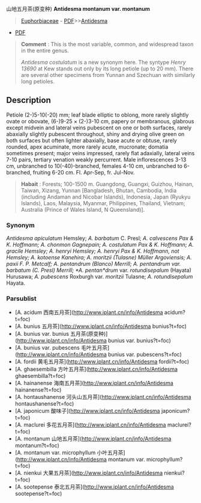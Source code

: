 山地五月茶(原变种) **Antidesma montanum var. montanum**

> [Euphorbiaceae](http://www.iplant.cn/info/Euphorbiaceae?t=foc) - [PDF](http://www.iplant.cn/foc/pdf/Euphorbiaceae.pdf)>>[Antidesma](http://www.iplant.cn/info/Antidesma?t=foc)
 - [PDF](http://www.iplant.cn/foc/pdf/Antidesma.pdf)


> **Comment** : 
> This is the most variable, common, and widespread taxon in the entire genus.
>
> *Antidesma costulatum* is a new synonym here. The syntype *Henry 13690* at Kew stands out only by its long petiole (up to 20 mm). There are several other specimens from Yunnan and Szechuan with similarly long petioles.

## Description

Petiole (2-)5-10(-20) mm; leaf blade elliptic to oblong, more rarely slightly ovate or obovate, (6-)9-25 × (2-)3-10 cm, papery or membranous, glabrous except midvein and lateral veins pubescent on one or both surfaces, rarely abaxially slightly pubescent throughout, shiny and drying olive green on both surfaces but often lighter abaxially, base acute or obtuse, rarely rounded, apex acuminate, more rarely acute, mucronate; domatia sometimes present; major veins impressed, rarely flat adaxially, lateral veins 7-10 pairs, tertiary venation weakly percurrent. Male inflorescences 3-13 cm, unbranched to 10(-40)-branched, females 4-10 cm, unbranched to 6-branched, fruiting 6-20 cm. Fl. Apr-Sep, fr. Jul-Nov.


> **Habait** : 
> Forests; 100-1500 m. Guangdong, Guangxi, Guizhou, Hainan, Taiwan, Xizang, Yunnan [Bangladesh, Bhutan, Cambodia, India (including Andaman and Nicobar Islands), Indonesia, Japan (Ryukyu Islands), Laos, Malaysia, Myanmar, Philippines, Thailand, Vietnam; Australia (Prince of Wales Island, N Queensland)].

### Synonym
*Antidesma apiculatum* Hemsley; *A. barbatum* C. Presl; *A. **calvescens* Pax & K. Hoffmann; *A. chonmon* Gagnepain; *A. costulatum* Pax & K. Hoffmann; *A. gracile* Hemsley; *A. henryi* Hemsley; *A. henryi* Pax & K. Hoffmann, not Hemsley; *A. kotoense* Kanehira; *A. moritzii* (Tulasne) Müller Argoviensis; *A. paxii* F. P. Metcalf; *A. pentandrum* (Blanco) Merrill; *A. pentandrum* var. *barbatum* (C. Presl) Merrill; *A. pentan**drum* var. *rotundisepalum* (Hayata) Hurusawa; *A. pubescens* Roxburgh var. *moritzii* Tulasne; *A. rotundisepalum* Hayata.

### Parsublist

* [A.  acidum  西南五月茶](http://www.iplant.cn/info/Antidesma acidum?t=foc)
* [A.  bunius  五月茶](http://www.iplant.cn/info/Antidesma bunius?t=foc)
* [A.  bunius var. bunius  五月茶(原变种)](http://www.iplant.cn/info/Antidesma bunius var. bunius?t=foc)
* [A.  bunius var. pubescens  毛叶五月茶](http://www.iplant.cn/info/Antidesma bunius var. pubescens?t=foc)
* [A.  fordii  黄毛五月茶](http://www.iplant.cn/info/Antidesma fordii?t=foc)
* [A.  ghaesembilla  方叶五月茶](http://www.iplant.cn/info/Antidesma ghaesembilla?t=foc)
* [A.  hainanense  海南五月茶](http://www.iplant.cn/info/Antidesma hainanense?t=foc)
* [A.  hontaushanense  河头山五月茶](http://www.iplant.cn/info/Antidesma hontaushanense?t=foc)
* [A.  japonicum  酸味子](http://www.iplant.cn/info/Antidesma japonicum?t=foc)
* [A.  maclurei  多花五月茶](http://www.iplant.cn/info/Antidesma maclurei?t=foc)
* [A.  montanum  山地五月茶](http://www.iplant.cn/info/Antidesma montanum?t=foc)
* [A.  montanum var. microphyllum  小叶五月茶](http://www.iplant.cn/info/Antidesma montanum var. microphyllum?t=foc)
* [A.  nienkui  大果五月茶](http://www.iplant.cn/info/Antidesma nienkui?t=foc)
* [A.  sootepense  泰北五月茶](http://www.iplant.cn/info/Antidesma sootepense?t=foc)
